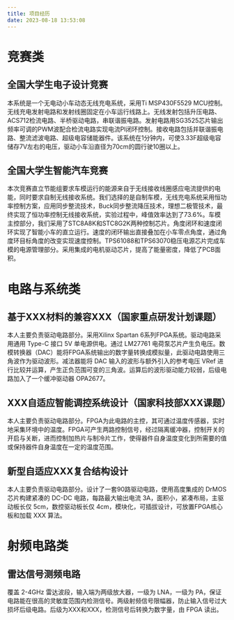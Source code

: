 ```yaml
---
title: 项目经历
date: 2023-08-18 13:53:08
---
```


# 竞赛类

## 全国大学生电子设计竞赛

本系统是一个无电动小车动态无线充电系统，采用Ti MSP430F5529 MCU控制。无线充电发射电路和发射线圈固定在小车运行线路上。无线发射包括升压电路、ACS712检流电路、半桥驱动电路，串联谐振电路。发射电路用SG3525芯片输出频率可调的PWM波配合检流电路实现电流PI闭环控制。接收电路包括并联谐振电路、整流滤波电路、超级电容储能器件。该系统在1分钟内，可使3.33F超级电容储存7V左右的电压，驱动小车沿直径为70cm的圆行驶10圈以上。

## 全国大学生智能汽车竞赛

本次竞赛直立节能组要求车模运行的能源来自于无线接收线圈感应电流提供的电能，同时要求自制无线接收系统。我们选择的是自制车模，无线充电系统采用恒功率控制方案，应用同步整流技术，Buck同步整流降压技术，理想二极管技术，最终实现了恒功率控制无线接收系统，实验过程中，峰值效率达到了73.6%。车模主控部分，我们采用了STC8A8K和STC8G2K两种控制芯片。角度闭环和速度闭环实现了智能小车的直立运行。速度的闭环输出直接叠加在小车零点角度，通过角度环目标角度的改变实现速度控制。TPS61088和TPS63070稳压电源芯片完成车模的电源管理部分。采用集成的电机驱动芯片，提高了能量密度，降低了PCB面积。

# 电路与系统类

## 基于XXX材料的兼容XXX（国家重点研发计划课题）

本人主要负责驱动电路部分。采用Xilinx Spartan 6系列FPGA系统。驱动电路采用通用 Type-C 接口 5V 单电源供电。通过 LM27761 电荷泵芯片产生负电压。数模转换器（DAC）能将FPGA系统输出的数字量转换成模拟量，此驱动电路使用三角波作为驱动波形。减法器能将 DAC 输入的波形与额外引入的参考电压 VRef 进行比较并运算，产生正负范围可变的三角波。运算后的波形驱动能力较弱，后级电路加入了一个缓冲驱动器 OPA2677。

## XXX自适应智能调控系统设计（国家科技部XXX课题）

本人主要负责驱动电路部分。FPGA为此电路的主控，其可通过温度传感器，实时地采集环境中的温度。FPGA可产生两路控制信号，经过隔离缓冲器，控制开关的开启与关断，进而控制加热片与制冷片工作，使得器件自身温度变化到所需要的值或保持器件自身温度在一定的温度范围。

## 新型自适应XXX复合结构设计

本人主要负责驱动电路部分。设计了一套90路驱动电路，使用高度集成的 DrMOS 芯片构建紧凑的 DC-DC 电路，每路最大输出电流 3A，面积小，紧凑布局，主驱动板长仅 5cm，数控驱动板长仅 4cm，模块化，可插拔设计，可放置FPGA核心板和加载 XXX 算法。

# 射频电路类

## 雷达信号测频电路

覆盖 2-4GHz 雷达波段，输入端为两级放大器，一级为 LNA，一级为 PA，保证电路能在很高的灵敏度范围内检测信号。两级射频信号限幅器，防止输入信号过大损坏后级电路。后级为XXX和XXX，检测信号后转换为数字量，由 FPGA 读出。